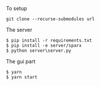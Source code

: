 To setup

```
git clone --recurse-submodules url
```

The server

```
$ pip install -r requirements.txt
$ pip install -e server/sparx
$ python server\server.py
```

The gui part

```
$ yarn
$ yarn start
```

